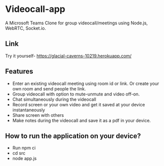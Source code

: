 # Videocall-app
A Microsoft Teams Clone for group videocall/meetings using Node.js, WebRTC, Socket.io.

## Link
Try it yourself- https://glacial-caverns-10219.herokuapp.com/

## Features
- Enter an existing videocall meeting using room id or link. Or create your own room and send people the link.
- Group videocall with option to mute-unmute and video off-on.
- Chat simultaneously during the videocall
- Record screen or your own video and get it saved at your device instantaneously
- Share screen with others
- Make notes during the videocall and save it as a pdf in your device.

## How to run the application on your device?
- Run npm ci
- cd src
- node app.js

